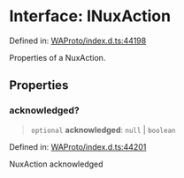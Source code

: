 # Interface: INuxAction

Defined in: [WAProto/index.d.ts:44198](https://github.com/Fokusdotid/Baileys/blob/3623833a320f5e60f370ef835f3de341453290f5/WAProto/index.d.ts#L44198)

Properties of a NuxAction.

## Properties

### acknowledged?

> `optional` **acknowledged**: `null` \| `boolean`

Defined in: [WAProto/index.d.ts:44201](https://github.com/Fokusdotid/Baileys/blob/3623833a320f5e60f370ef835f3de341453290f5/WAProto/index.d.ts#L44201)

NuxAction acknowledged
